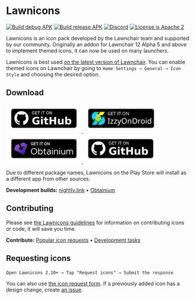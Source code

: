 # Lawnicons

[![Build debug APK](https://github.com/LawnchairLauncher/lawnicons/actions/workflows/build_debug_apk.yml/badge.svg)](https://github.com/LawnchairLauncher/lawnicons/actions/workflows/build_debug_apk.yml)
[![Build release APK](https://github.com/LawnchairLauncher/lawnicons/actions/workflows/build_release_apk.yml/badge.svg)](https://github.com/LawnchairLauncher/lawnicons/actions/workflows/build_release_apk.yml)
[![Discord](https://img.shields.io/discord/803299970169700402?label=server&logo=discord)](https://discord.gg/lawnchair-803299970169700402)
[![License is Apache 2](https://img.shields.io/github/license/LawnchairLauncher/lawnicons)](LICENSE)

Lawnicons is an icon pack developed by the Lawnchair team and supported by our community. Originally an addon for Lawnchair 12 Alpha 5 and above to implement themed icons, it can now be used on many launchers.

Lawnicons is best used [on the latest version of Lawnchair](https://github.com/LawnchairLauncher/lawnchair/releases). You can enable themed icons on Lawnchair by going to `Home Settings → General → Icon Style` and choosing the desired option.

## Download

<p align="left">
  <a href="https://play.google.com/store/apps/details?id=app.lawnchair.lawnicons.play">
    <img src="https://github.com/LawnchairLauncher/lawnicons/blob/develop/docs/images/badge-github.png?raw=true" alt="Get it on IzzyOnDroid" height="80" />
  </a>
  <a href="https://apt.izzysoft.de/fdroid/index/apk/app.lawnchair.lawnicons">
    <img src="https://github.com/LawnchairLauncher/lawnicons/blob/develop/docs/images/badge-izzyondroid.png?raw=true" alt="Get it on IzzyOnDroid" height="80" />
  </a>
  <a href="https://apps.obtainium.imranr.dev/redirect?r=obtainium://add/https://github.com/LawnchairLauncher/lawnicons/">
    <img src="https://github.com/LawnchairLauncher/lawnicons/blob/develop/docs/images/badge-obtainium.png?raw=true" alt="Get it on Obtainium" height="80" />
  </a>
  <a href="https://github.com/LawnchairLauncher/lawnicons/releases/latest">
    <img src="https://github.com/LawnchairLauncher/lawnicons/blob/develop/docs/images/badge-github.png?raw=true" alt="Get it on GitHub" height="80" />
  </a>
</p>

Due to different package names, Lawnicons on the Play Store will install as a different app from other sources.

**Development builds:** [nightly.link](https://nightly.link/LawnchairLauncher/lawnicons/workflows/build_debug_apk/develop/Debug%20APK) • [Obtainium](https://apps.obtainium.imranr.dev/redirect?r=obtainium://app/%7B%22id%22%3A%22app.lawnchair.lawnicons%22%2C%22url%22%3A%22https%3A%2F%2Fgithub.com%2FLawnchairLauncher%2Flawnicons%22%2C%22author%22%3A%22LawnchairLauncher%22%2C%22name%22%3A%22Lawnicons%22%2C%22preferredApkIndex%22%3A0%2C%22additionalSettings%22%3A%22%7B%5C%22includePrereleases%5C%22%3Atrue%2C%5C%22fallbackToOlderReleases%5C%22%3Atrue%2C%5C%22filterReleaseTitlesByRegEx%5C%22%3A%5C%22Lawnicons%20Nightly%5C%22%2C%5C%22filterReleaseNotesByRegEx%5C%22%3A%5C%22%5C%22%2C%5C%22verifyLatestTag%5C%22%3Afalse%2C%5C%22dontSortReleasesList%5C%22%3Afalse%2C%5C%22useLatestAssetDateAsReleaseDate%5C%22%3Afalse%2C%5C%22trackOnly%5C%22%3Afalse%2C%5C%22versionExtractionRegEx%5C%22%3A%5C%22%5C%22%2C%5C%22matchGroupToUse%5C%22%3A%5C%22%5C%22%2C%5C%22versionDetection%5C%22%3Afalse%2C%5C%22releaseDateAsVersion%5C%22%3Atrue%2C%5C%22useVersionCodeAsOSVersion%5C%22%3Afalse%2C%5C%22apkFilterRegEx%5C%22%3A%5C%22%5C%22%2C%5C%22invertAPKFilter%5C%22%3Afalse%2C%5C%22autoApkFilterByArch%5C%22%3Atrue%2C%5C%22appName%5C%22%3A%5C%22%5C%22%2C%5C%22shizukuPretendToBeGooglePlay%5C%22%3Afalse%2C%5C%22exemptFromBackgroundUpdates%5C%22%3Afalse%2C%5C%22skipUpdateNotifications%5C%22%3Afalse%2C%5C%22about%5C%22%3A%5C%22%5C%22%7D%22%2C%22overrideSource%22%3Anull%7D)

## Contributing
Please see [the Lawnicons guidelines](CONTRIBUTING.md) for information on contributing icons or code, it will save you time.

**Contribute:** [Popular icon requests](https://docs.google.com/spreadsheets/d/1AXc9EDXA6udZeGROtB5nuABjM33VluGY_V24tIzHaKc/edit?resourcekey#gid=651079103) • [Development tasks](https://github.com/LawnchairLauncher/lawnicons/issues)

## Requesting icons
`Open Lawnicons 2.10+ → Tap "Request icons" → Submit the response`

You can also use [the icon request form](https://forms.gle/xt7sJhgWEasuo9TR9). If a previously added icon has a design change, create [an issue](https://github.com/LawnchairLauncher/lawnicons/issues/new?assignees=&labels=icon+update&projects=&template=icon_rebrand.yml). 

